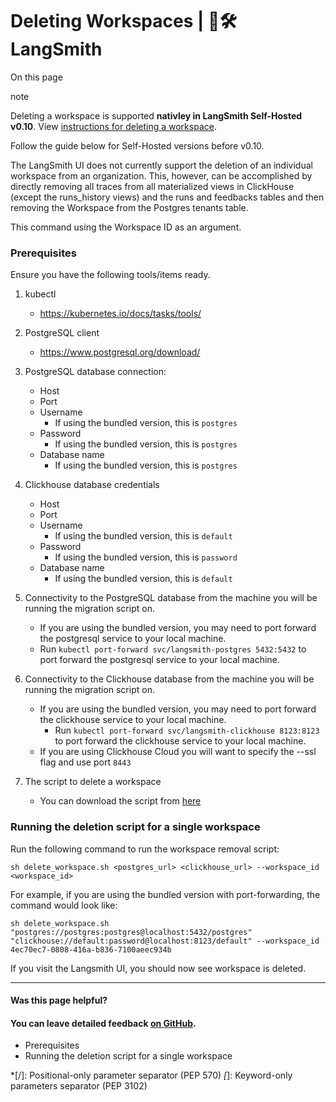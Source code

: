 # Deleting Workspaces | 🦜️🛠️ LangSmith

On this page

note

Deleting a workspace is supported **nativley in LangSmith Self-Hosted v0.10**. View [instructions for deleting a workspace](/administration/how_to_guides/organization_management/set_up_workspace#delete-a-workspace).

Follow the guide below for Self-Hosted versions before v0.10.

The LangSmith UI does not currently support the deletion of an individual workspace from an organization. This, however, can be accomplished by directly removing all traces from all materialized views in ClickHouse (except the runs_history views) and the runs and feedbacks tables and then removing the Workspace from the Postgres tenants table.

This command using the Workspace ID as an argument.

### Prerequisites​

Ensure you have the following tools/items ready.

  1. kubectl

     * <https://kubernetes.io/docs/tasks/tools/>
  2. PostgreSQL client

     * <https://www.postgresql.org/download/>
  3. PostgreSQL database connection:

     * Host
     * Port
     * Username
       * If using the bundled version, this is `postgres`
     * Password
       * If using the bundled version, this is `postgres`
     * Database name
       * If using the bundled version, this is `postgres`
  4. Clickhouse database credentials

     * Host
     * Port
     * Username
       * If using the bundled version, this is `default`
     * Password
       * If using the bundled version, this is `password`
     * Database name
       * If using the bundled version, this is `default`
  5. Connectivity to the PostgreSQL database from the machine you will be running the migration script on.

     * If you are using the bundled version, you may need to port forward the postgresql service to your local machine.
     * Run `kubectl port-forward svc/langsmith-postgres 5432:5432` to port forward the postgresql service to your local machine.
  6. Connectivity to the Clickhouse database from the machine you will be running the migration script on.

     * If you are using the bundled version, you may need to port forward the clickhouse service to your local machine.
       * Run `kubectl port-forward svc/langsmith-clickhouse 8123:8123` to port forward the clickhouse service to your local machine.
     * If you are using Clickhouse Cloud you will want to specify the --ssl flag and use port `8443`
  7. The script to delete a workspace

     * You can download the script from [here](https://github.com/langchain-ai/helm/blob/main/charts/langsmith/scripts/delete_workspace.sh)

### Running the deletion script for a single workspace​

Run the following command to run the workspace removal script:
    
    
    sh delete_workspace.sh <postgres_url> <clickhouse_url> --workspace_id <workspace_id>  
    

For example, if you are using the bundled version with port-forwarding, the command would look like:
    
    
    sh delete_workspace.sh "postgres://postgres:postgres@localhost:5432/postgres" "clickhouse://default:password@localhost:8123/default" --workspace_id 4ec70ec7-0808-416a-b836-7100aeec934b  
    

If you visit the Langsmith UI, you should now see workspace is deleted.

* * *

#### Was this page helpful?

  

#### You can leave detailed feedback [on GitHub](https://github.com/langchain-ai/langsmith-docs/issues/new?title=DOC%3A+%3CPlease+write+a+comprehensive+title+after+the+%27DOC%3A+%27+prefix%3E).

  * Prerequisites
  * Running the deletion script for a single workspace

  *[/]: Positional-only parameter separator (PEP 570)
  *[*]: Keyword-only parameters separator (PEP 3102)